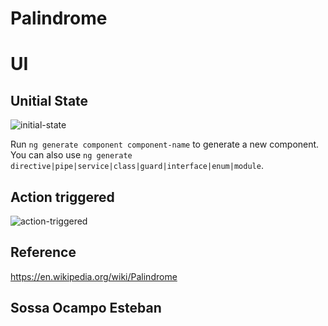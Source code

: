 # Palindrome

# UI
## Unitial State
![initial-state](https://user-images.githubusercontent.com/30473808/62175867-8ba45a80-b315-11e9-925f-f845f82445c3.PNG)

Run `ng generate component component-name` to generate a new component. You can also use `ng generate directive|pipe|service|class|guard|interface|enum|module`.

## Action triggered
![action-triggered](https://user-images.githubusercontent.com/30473808/62175869-8e9f4b00-b315-11e9-8816-536b53e61e7a.PNG)

## Reference
https://en.wikipedia.org/wiki/Palindrome

## Sossa Ocampo Esteban
